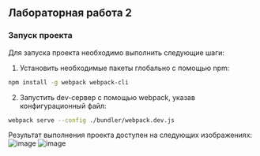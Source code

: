 ## Лабораторная работа 2

### Запуск проекта

Для запуска проекта необходимо выполнить следующие шаги:
1. Установить необходимые пакеты глобально с помощью npm:
```bash
npm install -g webpack webpack-cli
```
2. Запустить dev-сервер с помощью webpack, указав конфигурационный файл:

```bash
webpack serve --config ./bundler/webpack.dev.js
```

Результат выполнения проекта доступен на следующих изображениях:
![image](https://github.com/VangelNum/ThreeJSProject/assets/91003195/c8eb9f31-7c06-43bf-82b9-0c90c7bdf71d)
![image](https://github.com/VangelNum/ThreeJSProject/assets/91003195/46439776-8838-415d-a74f-e53601076342)
